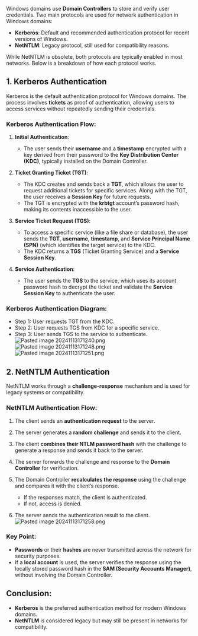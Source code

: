 Windows domains use **Domain Controllers** to store and verify user credentials. Two main protocols are used for network authentication in Windows domains:

- **Kerberos**: Default and recommended authentication protocol for recent versions of Windows.
- **NetNTLM**: Legacy protocol, still used for compatibility reasons.

While NetNTLM is obsolete, both protocols are typically enabled in most networks. Below is a breakdown of how each protocol works.

## 1. Kerberos Authentication

Kerberos is the default authentication protocol for Windows domains. The process involves **tickets** as proof of authentication, allowing users to access services without repeatedly sending their credentials.

### Kerberos Authentication Flow:
1. **Initial Authentication**:
   - The user sends their **username** and a **timestamp** encrypted with a key derived from their password to the **Key Distribution Center (KDC)**, typically installed on the Domain Controller.
	   
1. **Ticket Granting Ticket (TGT)**:
   - The KDC creates and sends back a **TGT**, which allows the user to request additional tickets for specific services. Along with the TGT, the user receives a **Session Key** for future requests.
   - The TGT is encrypted with the **krbtgt** account’s password hash, making its contents inaccessible to the user.

2. **Service Ticket Request (TGS)**:
   - To access a specific service (like a file share or database), the user sends the **TGT**, **username**, **timestamp**, and **Service Principal Name (SPN)** (which identifies the target service) to the KDC.
   - The KDC returns a **TGS** (Ticket Granting Service) and a **Service Session Key**.

3. **Service Authentication**:
   - The user sends the **TGS** to the service, which uses its account password hash to decrypt the ticket and validate the **Service Session Key** to authenticate the user.

### Kerberos Authentication Diagram:
- Step 1: User requests TGT from the KDC.
- Step 2: User requests TGS from KDC for a specific service.
- Step 3: User sends TGS to the service to authenticate.
![Pasted image 20241113171240.png](Pasted%20image%2020241113171240.png)
![Pasted image 20241113171248.png](Pasted%20image%2020241113171248.png)![Pasted image 20241113171251.png](Pasted%20image%2020241113171251.png)
## 2. NetNTLM Authentication

NetNTLM works through a **challenge-response** mechanism and is used for legacy systems or compatibility.

### NetNTLM Authentication Flow:
1. The client sends an **authentication request** to the server.
2. The server generates a **random challenge** and sends it to the client.
3. The client **combines their NTLM password hash** with the challenge to generate a response and sends it back to the server.
4. The server forwards the challenge and response to the **Domain Controller** for verification.
5. The Domain Controller **recalculates the response** using the challenge and compares it with the client’s response.
   - If the responses match, the client is authenticated.
   - If not, access is denied.

6. The server sends the authentication result to the client.
![Pasted image 20241113171258.png](Pasted%20image%2020241113171258.png)
### Key Point:
- **Passwords** or their **hashes** are never transmitted across the network for security purposes.
- If a **local account** is used, the server verifies the response using the locally stored password hash in the **SAM (Security Accounts Manager)**, without involving the Domain Controller.

## Conclusion:
- **Kerberos** is the preferred authentication method for modern Windows domains.
- **NetNTLM** is considered legacy but may still be present in networks for compatibility.
